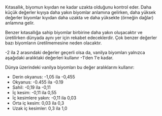 Kıtasallık, biyomun kıyıdan ne kadar uzakta olduğunu kontrol eder. Daha küçük değerler kıyıya daha yakın biyomlar anlamına gelirken, daha yüksek değerler biyomlar kıyıdan daha uzakta ve daha yüksekte (örneğin dağlar) anlamına gelir.

Benzer kıtasallığa sahip biyomlar birbirine daha yakın oluşacaktır ve üretilirken dünyada aynı yer için rekabet edeceklerdir. Çok benzer değerler bazı biyomların üretilmemesine neden olacaktır.

-2 ila 2 arasındaki değerler geçerli olsa da, vanilya biyomları yalnızca aşağıdaki aralıktaki değerleri kullanır -1'den 1'e kadar.

Dünya üzerindeki vanilya biyomları bu değer aralıklarını kullanır:

* Derin okyanus: -1,05 ila -0,455
* Okyanus: -0.455 ila -0.19
* Sahil: -0,19 ila -0,11
* İç kesim: -0,11 ila 0,55
* İç kesimlere yakın: -0,11 ila 0,03
* Orta iç kesim: 0,03 ila 0,3
* Uzak iç kesimler: 0,3 ila 1,0